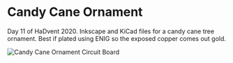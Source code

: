 # Candy Cane Ornament

Day 11 of HaDvent 2020.  Inkscape and KiCad files for a candy cane tree ornament. Best if plated using ENIG so the exposed copper comes out gold.

![Candy Cane Ornament Circuit Board](https://github.com/poynting/2020-HaDvent/tree/main/11-CandyCane/blob/main/11-CandyCane.jpg?raw=true)
